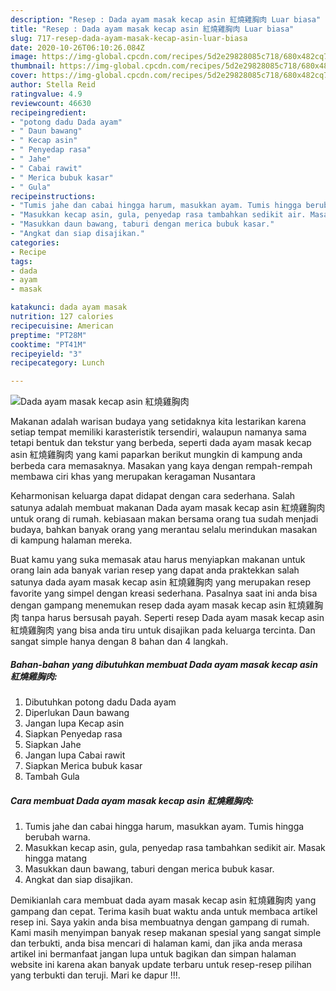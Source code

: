 ```yaml
---
description: "Resep : Dada ayam masak kecap asin 紅燒雞胸肉 Luar biasa"
title: "Resep : Dada ayam masak kecap asin 紅燒雞胸肉 Luar biasa"
slug: 717-resep-dada-ayam-masak-kecap-asin-luar-biasa
date: 2020-10-26T06:10:26.084Z
image: https://img-global.cpcdn.com/recipes/5d2e29828085c718/680x482cq70/dada-ayam-masak-kecap-asin-紅燒雞胸肉-foto-resep-utama.jpg
thumbnail: https://img-global.cpcdn.com/recipes/5d2e29828085c718/680x482cq70/dada-ayam-masak-kecap-asin-紅燒雞胸肉-foto-resep-utama.jpg
cover: https://img-global.cpcdn.com/recipes/5d2e29828085c718/680x482cq70/dada-ayam-masak-kecap-asin-紅燒雞胸肉-foto-resep-utama.jpg
author: Stella Reid
ratingvalue: 4.9
reviewcount: 46630
recipeingredient:
- "potong dadu Dada ayam"
- " Daun bawang"
- " Kecap asin"
- " Penyedap rasa"
- " Jahe"
- " Cabai rawit"
- " Merica bubuk kasar"
- " Gula"
recipeinstructions:
- "Tumis jahe dan cabai hingga harum, masukkan ayam. Tumis hingga berubah warna."
- "Masukkan kecap asin, gula, penyedap rasa tambahkan sedikit air. Masak hingga matang"
- "Masukkan daun bawang, taburi dengan merica bubuk kasar."
- "Angkat dan siap disajikan."
categories:
- Recipe
tags:
- dada
- ayam
- masak

katakunci: dada ayam masak 
nutrition: 127 calories
recipecuisine: American
preptime: "PT28M"
cooktime: "PT41M"
recipeyield: "3"
recipecategory: Lunch

---
```



![Dada ayam masak kecap asin 紅燒雞胸肉](https://img-global.cpcdn.com/recipes/5d2e29828085c718/680x482cq70/dada-ayam-masak-kecap-asin-紅燒雞胸肉-foto-resep-utama.jpg)

Makanan adalah warisan budaya yang setidaknya kita lestarikan karena setiap tempat memiliki karasteristik tersendiri, walaupun namanya sama tetapi bentuk dan tekstur yang berbeda, seperti dada ayam masak kecap asin 紅燒雞胸肉 yang kami paparkan berikut mungkin di kampung anda berbeda cara memasaknya. Masakan yang kaya dengan rempah-rempah membawa ciri khas yang merupakan keragaman Nusantara



Keharmonisan keluarga dapat didapat dengan cara sederhana. Salah satunya adalah membuat makanan Dada ayam masak kecap asin 紅燒雞胸肉 untuk orang di rumah. kebiasaan makan bersama orang tua sudah menjadi budaya, bahkan banyak orang yang merantau selalu merindukan masakan di kampung halaman mereka.

Buat kamu yang suka memasak atau harus menyiapkan makanan untuk orang lain ada banyak varian resep yang dapat anda praktekkan salah satunya dada ayam masak kecap asin 紅燒雞胸肉 yang merupakan resep favorite yang simpel dengan kreasi sederhana. Pasalnya saat ini anda bisa dengan gampang menemukan resep dada ayam masak kecap asin 紅燒雞胸肉 tanpa harus bersusah payah.
Seperti resep Dada ayam masak kecap asin 紅燒雞胸肉 yang bisa anda tiru untuk disajikan pada keluarga tercinta. Dan sangat simple hanya dengan 8 bahan dan 4 langkah.


<!--inarticleads1-->

##### Bahan-bahan yang dibutuhkan membuat Dada ayam masak kecap asin 紅燒雞胸肉:

1. Dibutuhkan potong dadu Dada ayam
1. Diperlukan  Daun bawang
1. Jangan lupa  Kecap asin
1. Siapkan  Penyedap rasa
1. Siapkan  Jahe
1. Jangan lupa  Cabai rawit
1. Siapkan  Merica bubuk kasar
1. Tambah  Gula




<!--inarticleads2-->

##### Cara membuat  Dada ayam masak kecap asin 紅燒雞胸肉:

1. Tumis jahe dan cabai hingga harum, masukkan ayam. Tumis hingga berubah warna.
1. Masukkan kecap asin, gula, penyedap rasa tambahkan sedikit air. Masak hingga matang
1. Masukkan daun bawang, taburi dengan merica bubuk kasar.
1. Angkat dan siap disajikan.




Demikianlah cara membuat dada ayam masak kecap asin 紅燒雞胸肉 yang gampang dan cepat. Terima kasih buat waktu anda untuk membaca artikel resep ini. Saya yakin anda bisa membuatnya dengan gampang di rumah. Kami masih menyimpan banyak resep makanan spesial yang sangat simple dan terbukti, anda bisa mencari di halaman kami, dan jika anda merasa artikel ini bermanfaat jangan lupa untuk bagikan dan simpan halaman website ini karena akan banyak update terbaru untuk resep-resep pilihan yang terbukti dan teruji. Mari ke dapur !!!. 
